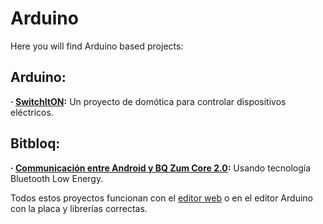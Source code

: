 # Arduino

Here you will find Arduino based projects:

## Arduino:

**· [SwitchItON](https://github.com/Jkutkut/SwitchItON):** Un proyecto de domótica para controlar dispositivos eléctricos.


## Bitbloq:

**· [Communicación entre Android y BQ Zum Core 2.0](https://github.com/Jkutkut/Android-and-BQ-Zum-Core-2.0-communication):** Usando tecnología Bluetooth Low Energy.

Todos estos proyectos funcionan con el [editor web](https://bitbloq.bq.com/) o en el editor Arduino con la placa y librerías correctas.
